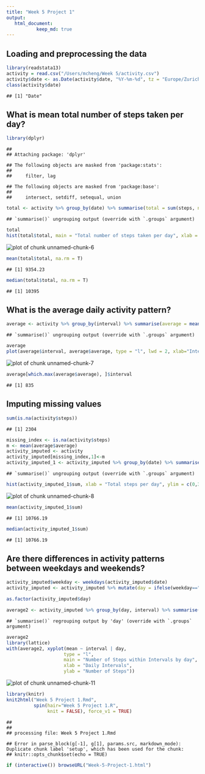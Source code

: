 ```yaml
---
title: "Week 5 Project 1"
output: 
   html_document:
           keep_md: true
---
```




## Loading and preprocessing the data

```r
library(readstata13)
activity = read.csv("/Users/mcheng/Week 5/activity.csv")
activity$date <- as.Date(activity$date, "%Y-%m-%d", tz = "Europe/Zurich")
class(activity$date)
```

```
## [1] "Date"
```

## What is mean total number of steps taken per day?

```r
library(dplyr)
```

```
## 
## Attaching package: 'dplyr'
```

```
## The following objects are masked from 'package:stats':
## 
##     filter, lag
```

```
## The following objects are masked from 'package:base':
## 
##     intersect, setdiff, setequal, union
```

```r
total <- activity %>% group_by(date) %>% summarise(total = sum(steps, na.rm = T))
```

```
## `summarise()` ungrouping output (override with `.groups` argument)
```

```r
total
hist(total$total, main = "Total number of steps taken per day", xlab = "Total steps taken per day", ylim = c(0, 30))
```

![plot of chunk unnamed-chunk-6](figure/unnamed-chunk-6-1.png)

```r
mean(total$total, na.rm = T)
```

```
## [1] 9354.23
```

```r
median(total$total, na.rm = T)
```

```
## [1] 10395
```

## What is the average daily activity pattern?

```r
average <- activity %>% group_by(interval) %>% summarise(average = mean(steps, na.rm = T))
```

```
## `summarise()` ungrouping output (override with `.groups` argument)
```

```r
average
plot(average$interval, average$average, type = "l", lwd = 2, xlab="Interval", ylab="Average number of steps", main="Average number of steps per interval")
```

![plot of chunk unnamed-chunk-7](figure/unnamed-chunk-7-1.png)

```r
average[which.max(average$average), ]$interval
```

```
## [1] 835
```

## Imputing missing values

```r
sum(is.na(activity$steps))
```

```
## [1] 2304
```

```r
missing_index <- is.na(activity$steps)
m <- mean(average$average)
activity_imputed <- activity
activity_imputed[missing_index,1]<-m
activity_imputed_1 <- activity_imputed %>% group_by(date) %>% summarise(sum = sum(steps))
```

```
## `summarise()` ungrouping output (override with `.groups` argument)
```

```r
hist(activity_imputed_1$sum, xlab = "Total steps per day", ylim = c(0,30), main = "Total number of steps taken each day")
```

![plot of chunk unnamed-chunk-8](figure/unnamed-chunk-8-1.png)

```r
mean(activity_imputed_1$sum)
```

```
## [1] 10766.19
```

```r
median(activity_imputed_1$sum)
```

```
## [1] 10766.19
```

## Are there differences in activity patterns between weekdays and weekends?

```r
activity_imputed$weekday <- weekdays(activity_imputed$date)
activity_imputed <- activity_imputed %>% mutate(day = ifelse(weekday=="Saturday" | weekday=="Sunday", "Weekend", "Weekday"))
```

```r
as.factor(activity_imputed$day)
```

```r
average2 <- activity_imputed %>% group_by(day, interval) %>% summarise(mean = mean(steps))
```

```
## `summarise()` regrouping output by 'day' (override with `.groups` argument)
```

```r
average2
library(lattice)
with(average2, xyplot(mean ~ interval | day, 
                     type = "l",      
                     main = "Number of Steps within Intervals by day",
                     xlab = "Daily Intervals",
                     ylab = "Number of Steps"))
```

![plot of chunk unnamed-chunk-11](figure/unnamed-chunk-11-1.png)


```r
library(knitr)
knit2html("Week 5 Project 1.Rmd",
          spin(hair="Week 5 Project 1.R", 
               knit = FALSE), force_v1 = TRUE)
```

```
## 
## 
## processing file: Week 5 Project 1.Rmd
```

```
## Error in parse_block(g[-1], g[1], params.src, markdown_mode): Duplicate chunk label 'setup', which has been used for the chunk:
## knitr::opts_chunk$set(echo = TRUE)
```

```r
if (interactive()) browseURL("Week-5-Project-1.html")
```
